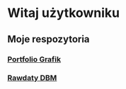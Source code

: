 # Witaj użytkowniku

## Moje respozytoria

### [Portfolio Grafik](https://github.com/CookieRemixiak/Remixiak-Graphics)
### [Rawdaty DBM](https://github.com/CookieRemixiak/DBM_RawData)
